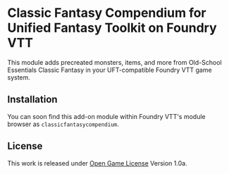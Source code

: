 # Classic Fantasy Compendium for Unified Fantasy Toolkit on Foundry VTT

This module adds precreated monsters, items, and more from Old-School Essentials Classic Fantasy in your UFT-compatible Foundry VTT game system.

## Installation

You can soon find this add-on module within Foundry VTT's module browser as `classicfantasycompendium`.

## License

This work is released under [Open Game License](/LICENSES/LicenseRef-OGL-1.0a.txt) Version 1.0a.
